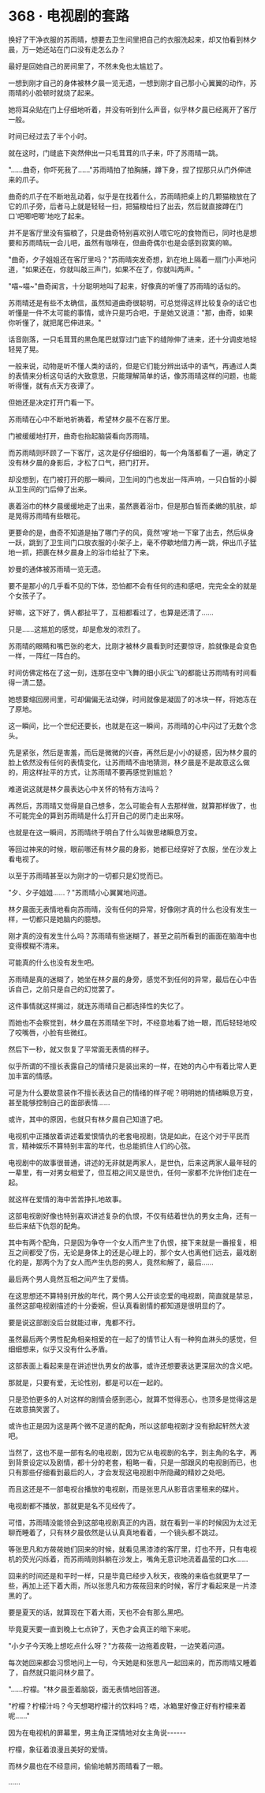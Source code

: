 <link rel="stylesheet" href="../../styles/text.css" />
<h1>368 · 电视剧的套路</h1>

换好了干净衣服的苏雨晴，想要去卫生间里把自己的衣服洗起来，却又怕看到林夕晨，万一她还站在门口没有走怎么办？

最好是回她自己的房间里了，不然未免也太尴尬了。

一想到刚才自己的身体被林夕晨一览无遗，一想到刚才自己那小心翼翼的动作，苏雨晴的小脸顿时就烧了起来。

她将耳朵贴在门上仔细地听着，并没有听到什么声音，似乎林夕晨已经离开了客厅一般。

时间已经过去了半个小时。

就在这时，门缝底下突然伸出一只毛茸茸的爪子来，吓了苏雨晴一跳。

"......曲奇，你吓死我了......"苏雨晴拍了拍胸脯，蹲下身，捏了捏那只从门外伸进来的爪子。

曲奇的爪子在不断地乱动着，似乎是在找着什么，苏雨晴把桌上的几颗猫粮放在了它的爪子旁，后者马上就是轻轻一扫，把猫粮给扫了出去，然后就直接蹲在门口'吧唧吧唧'地吃了起来。

并不是客厅里没有猫粮了，只是曲奇特别喜欢别人喂它吃的食物而已，同时也是想要和苏雨晴玩一会儿吧，虽然有咖啡在，但曲奇偶尔也是会感到寂寞的嘛。

"曲奇，夕子姐姐还在客厅里吗？"苏雨晴突发奇想，趴在地上隔着一扇门小声地问道，"如果还在，你就叫敲三声门，如果不在了，你就叫两声。"

"喵\~喵\~"曲奇闻言，十分聪明地叫了起来，好像真的听懂了苏雨晴的话似的。

苏雨晴还是有些不太确信，虽然知道曲奇很聪明，可总觉得这样比较复杂的话它也听懂是一件不太可能的事情，或许只是巧合吧，于是她又说道："那，曲奇，如果你听懂了，就把尾巴伸进来。"

话音刚落，一只毛茸茸的黑色尾巴就穿过门底下的缝隙伸了进来，还十分调皮地轻轻晃了晃。

一般来说，动物是听不懂人类的话的，但是它们能分辨出话中的语气，再通过人类的表情来分析这句话的大致意思，只能理解简单的话，像苏雨晴这样的问题，也能听得懂，就有点天方夜谭了。

但她还是决定打开门看一下。

苏雨晴在心中不断地祈祷着，希望林夕晨不在客厅里。

门被缓缓地打开，曲奇也抬起脑袋看向苏雨晴。

而苏雨晴则环顾了一下客厅，这次是仔仔细细的，每一个角落都看了一遍，确定了没有林夕晨的身影后，才松了口气，把门打开。

却没想到，在门被打开的那一瞬间，卫生间的门也发出一阵声响，一只白皙的小脚从卫生间的门后伸了出来。

裹着浴巾的林夕晨缓缓地走了出来，虽然裹着浴巾，但是那白皙而柔嫩的肌肤，却是晃得苏雨晴有些眼花。

更要命的是，曲奇不知道是抽了哪门子的风，竟然'嗖'地一下窜了出去，然后纵身一跃，跳到了卫生间门口放衣服的小架子上，毫不停歇地借力再一跳，伸出爪子猛地一抓，把裹在林夕晨身上的浴巾给扯了下来。

妙曼的通体被苏雨晴一览无遗。

要不是那小的几乎看不见的下体，恐怕都不会有任何的违和感吧，完完全全的就是个女孩子了。

好嘛，这下好了，俩人都扯平了，互相都看过了，也算是还清了......

只是......这尴尬的感觉，却是愈发的浓烈了。

苏雨晴的眼睛和嘴巴张的老大，比刚才被林夕晨看到时还要惊讶，脸就像是会变色一样，一阵红一阵白的。

时间仿佛定格在了这一刻，连那在空中飞舞的细小灰尘飞的都能让苏雨晴有时间看得一清二楚。

她想要缩回房间里，可却偏偏无法动弹，时间就像是凝固了的冰块一样，将她冻在了原地。

这一瞬间，比一个世纪还要长，也就是在这一瞬间，苏雨晴的心中闪过了无数个念头。

先是紧张，然后是害羞，而后是微微的兴奋，再然后是小小的疑惑，因为林夕晨的脸上依然没有任何的表情变化，让苏雨晴不由地猜测，林夕晨是不是故意这么做的，用这样扯平的方式，让苏雨晴不要再感觉到尴尬？

难道说这就是林夕晨表达心中关怀的特有方法吗？

再然后，苏雨晴又觉得是自己想多，怎么可能会有人去那样做，就算那样做了，也不可能完全的算到苏雨晴是什么打开自己的房门走出来呀。

也就是在这一瞬间，苏雨晴终于明白了什么叫做思绪瞬息万变。

等回过神来的时候，眼前哪还有林夕晨的身影，她都已经穿好了衣服，坐在沙发上看电视了。

以至于苏雨晴甚至以为刚才的一切都只是幻觉而已。

"夕、夕子姐姐......？"苏雨晴小心翼翼地问道。

林夕晨面无表情地看向苏雨晴，没有任何的异常，好像刚才真的什么也没有发生一样，一切都只是她脑内的臆想。

刚才真的没有发生什么吗？苏雨晴有些迷糊了，甚至之前所看到的画面在脑海中也变得模糊不清来。

可能真的什么也没有发生吧。

苏雨晴是真的迷糊了，她坐在林夕晨的身旁，感觉不到任何的异常，最后在心中告诉自己，之前只是自己的幻觉罢了。

这件事情就这样揭过，就连苏雨晴自己都选择性的失忆了。

而她也不会察觉到，林夕晨在苏雨晴坐下时，不经意地看了她一眼，而后轻轻地咬了咬嘴唇，小脸有些微红。

然后下一秒，就又恢复了平常面无表情的样子。

似乎所谓的不擅长表露自己的情绪只是装出来的一样，在她的内心中有着比常人更加丰富的情感。

可是为什么要故意装作不擅长表达自己的情绪的样子呢？明明她的情绪瞬息万变，甚至能够控制自己的面部表情......

或许，其中的原因，也就只有林夕晨自己知道了吧。

电视机中正播放着讲述着爱恨情仇的老套电视剧，饶是如此，在这个对于平民而言，精神娱乐不算特别丰富的年代，也总能抓住人们的心弦。

电视剧中的故事很普通，讲述的无非就是两家人，是世仇，后来这两家人最年轻的一辈里，有一对男女相爱了，但互相之间又是世仇，任何一家都不允许他们走在一起。

就这样在爱情的海中苦苦挣扎地故事。

这部电视剧好像也特别喜欢讲述复杂的仇恨，不仅有结着世仇的男女主角，还有一些后来结下仇怨的配角。

其中有两个配角，只是因为争夺一个女人而产生了仇恨，接下来就是一番报复，相互之间都受了伤，无论是身体上的还是心理上的，那个女人也离他们远去，最戏剧化的是，那两个为了女人而产生仇怨的男人，竟然和解了，最后......

最后两个男人竟然互相之间产生了爱情。

在这思想还不算特别开放的年代，两个男人公开谈恋爱的电视剧，简直就是禁忌，虽然这部电视剧描述的十分委婉，但认真看剧情的都知道是很明显的了。

要是说这部剧没后台就能过审，鬼都不行。

虽然最后两个男性配角相亲相爱的在一起了的情节让人有一种狗血淋头的感觉，但细细想来，似乎又没有什么矛盾。

这部表面上看起来是在讲述世仇男女的故事，或许还想要表达更深层次的含义吧。

那就是，只要有爱，无论性别，都是可以在一起的。

只是恐怕更多的人对这样的剧情会感到恶心，就算不觉得恶心，也顶多是觉得这是在故意搞笑罢了。

或许也正是因为这是两个微不足道的配角，所以这部电视剧才没有掀起轩然大波吧。

当然了，这也不是一部有名的电视剧，因为它从电视剧的名字，到主角的名字，再到背景设定以及剧情，都十分的老套，粗略一看，只是一部跟风的电视剧而已，也只有那些仔细看到最后的人，才会发现这电视剧中所隐藏的精妙之处吧。

而且这还是不一部电视台播放的电视剧，而是张思凡从影音店里租来的碟片。

电视剧都不播放，那就更是名不见经传了。

可惜，苏雨晴没能领会到这部电视剧真正的内涵，就在看到一半的时候因为太过无聊而睡着了，只有林夕晨依然是认认真真地看着，一个镜头都不跳过。

等张思凡和方莜莜她们回来的时候，就看见黑漆漆的客厅里，灯也不开，只有电视机的荧光闪烁着，而苏雨晴则斜躺在沙发上，嘴角无意识地流着晶莹的口水......

回来的时间还是和平时一样，只是毕竟已经步入秋天，夜晚的来临也就更早了一些，再加上还下着大雨，所以张思凡和方莜莜回来的时候，客厅才看起来是一片漆黑的了。

要是夏天的话，就算现在下着大雨，天也不会有那么黑吧。

毕竟夏天要一直到晚上七点钟了，天色才会真正的暗下来呢。

"小夕子今天晚上想吃点什么呀？"方莜莜一边拖着皮鞋，一边笑着问道。

每次她回来都会习惯地问上一句，今天她是和张思凡一起回来的，而苏雨晴又睡着了，自然就只能问林夕晨了。

"......柠檬。"林夕晨歪着脑袋，面无表情地回答道。

"柠檬？柠檬汁吗？今天想喝柠檬汁的饮料吗？唔，冰箱里好像正好有柠檬来着呢......"

因为在电视机的屏幕里，男主角正深情地对女主角说------

柠檬，象征着浪漫且美好的爱情。

而林夕晨也在不经意间，偷偷地朝苏雨晴看了一眼。

......
